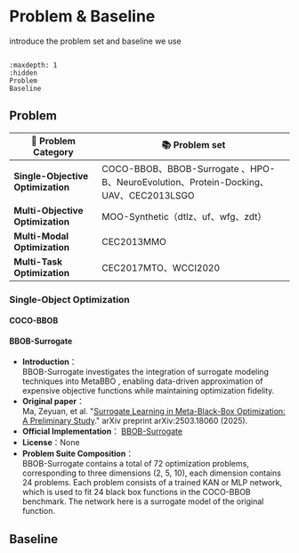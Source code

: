 # Problem & Baseline

introduce the problem set and baseline we use

```{toctree}

:maxdepth: 1
:hidden
Problem
Baseline

```

## Problem

| 🚩 **Problem Category**         | 📚 **Problem set**                                                               |
|-------------------------------|-------------------------------------------------------------------------------|
| **Single-Objective Optimization** | COCO-BBOB、BBOB-Surrogate <!--#bbob-surrogate-->、HPO-B、NeuroEvolution、Protein-Docking、UAV、CEC2013LSGO |
| **Multi-Objective Optimization**  | MOO-Synthetic（dtlz、uf、wfg、zdt）                                            |
|  **Multi-Modal Optimization**      | CEC2013MMO                                                                    |
|  **Multi-Task Optimization**       | CEC2017MTO、WCCI2020                                                          |



### Single-Object Optimization

#### COCO-BBOB

#### BBOB-Surrogate

- **Introduction**：\
  BBOB-Surrogate investigates the integration of surrogate modeling techniques into MetaBBO , enabling data-driven approximation of expensive objective functions while maintaining optimization fidelity.
- **Original paper**：\
  Ma, Zeyuan, et al. "[Surrogate Learning in Meta-Black-Box Optimization: A Preliminary Study](https://arxiv.org/abs/2503.18060)." arXiv preprint arXiv:2503.18060 (2025).
- **Official Implementation**： [BBOB-Surrogate](https://github.com/GMC-DRL/Surr-RLDE)
- **License**：None
- **Problem Suite Composition**：\
  BBOB-Surrogate contains a total of 72 optimization problems, corresponding to three dimensions (2, 5, 10), each dimension contains 24 problems. Each problem consists of a trained KAN or MLP network, which is used to fit 24 black box functions in the COCO-BBOB benchmark. The network here is a surrogate model of the original function.


## Baseline

